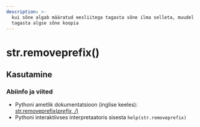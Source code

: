 ```yaml
---
description: >-
  kui sõne algab määratud eesliitega tagasta sõne ilma selleta, muudel juhtudel
  tagasta algse sõne koopia
---
```


# str.removeprefix\(\)

## Kasutamine

### Abiinfo ja viited

* Pythoni ametlik dokumentatsioon \(inglise keeles\): [str.removeprefix\(_prefix, /_\)](https://docs.python.org/3/library/stdtypes.html#str.removeprefix)
* Pythoni interaktiivses interpretaatoris sisesta `help(str.removeprefix)`

